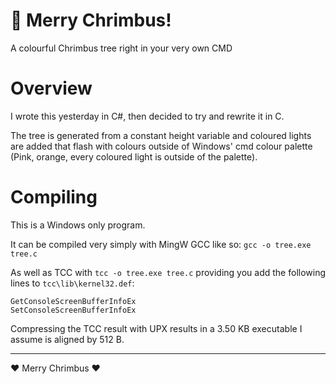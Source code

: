 # 🎄 Merry Chrimbus!
A colourful Chrimbus tree right in your very own CMD

# Overview
I wrote this yesterday in C#, then decided to try and rewrite it in C.

The tree is generated from a constant height variable and coloured lights are added that flash with colours outside of Windows' cmd colour palette (Pink, orange, every coloured light is outside of the palette).

# Compiling
This is a Windows only program.

It can be compiled very simply with MingW GCC like so: `gcc -o tree.exe tree.c`

As well as TCC with `tcc -o tree.exe tree.c` providing you add the following lines to `tcc\lib\kernel32.def`:

```
GetConsoleScreenBufferInfoEx
SetConsoleScreenBufferInfoEx
```

Compressing the TCC result with UPX results in a 3.50 KB executable I assume is aligned by 512 B.

---

❤ Merry Chrimbus ❤